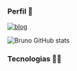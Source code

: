 ### Perfil 🖖

[![blog](https://img.shields.io/badge/Instagram-E4405F?style=for-the-badge&logo=instagram&logoColor=white)](https://www.instagram.com/fernandes.dev.py/)

![Bruno GitHub stats](https://github-readme-stats.vercel.app/api?username=Brunodev&show_icons=true&theme=cobalt)





### Tecnologias 👨‍💻
<div style="display: inline_block"><br/>

</div>
